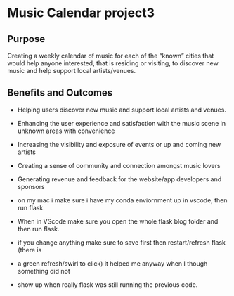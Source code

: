 # Music Calendar project3

## Purpose
Creating a weekly calendar of music for each of the “known”
cities that would help anyone interested, that is residing or
visiting, to discover new music and help support local
artists/venues.

## Benefits and Outcomes
- Helping users discover new music and
support local artists and venues.
- Enhancing the user experience and
satisfaction with the music scene in
unknown areas with convenience
- Increasing the visibility and exposure of
events or up and coming new artists
- Creating a sense of community and
connection amongst music lovers
- Generating revenue and feedback for the
website/app developers and sponsors

- on my mac i make sure i have my conda enviornment up in vscode, then run flask.
- When in VScode make sure you open the whole flask blog folder and then run flask.
- if you change anything make sure to save first then restart/refresh flask (there is 
- a green refresh/swirl to click) it helped me anyway when I though something did not 
- show up when really flask was still running the previous code.
